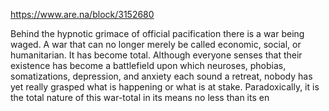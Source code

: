 https://www.are.na/block/3152680

Behind the hypnotic grimace of official pacification there is a war being waged. A war that can no longer merely be called economic, social, or humanitarian. It has become total. Although everyone senses that their existence has become a battlefield upon which neuroses, phobias, somatizations, depression, and anxiety each sound a retreat, nobody has yet really grasped what is happening or what is at stake. Paradoxically, it is the total nature of this war-total in its means no less than its en